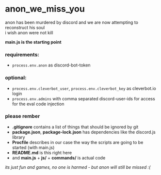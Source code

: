 # anon_we_miss_you
 anon has been murdered by discord and we are now attempting to reconstruct his soul   
 i wish anon were not kill

 **main.js is the starting point** 
### requirements:
 - `process.env.anon` as discord-bot-token

### optional:
 - `process.env.cleverbot_user`, `process.env.cleverbot_key` as cleverbot.io login
 - `process.env.admins` with comma separated discord-user-ids for access for the eval code injection

### please rember  
 - **.gitignore** contains a list of things that should be ignored by git  
 - **package.json**, **package-lock.json** has dependencies like the discord.js library  
 - **Procfile** describes in our case the way the scripts are going to be started (with main.js)  
 - **README.md** is this right here   
 - and **main.js** + **js/** + **commands/** is actual code  

*its just fun and games, no one is harmed - but anon will still be missed :(*
